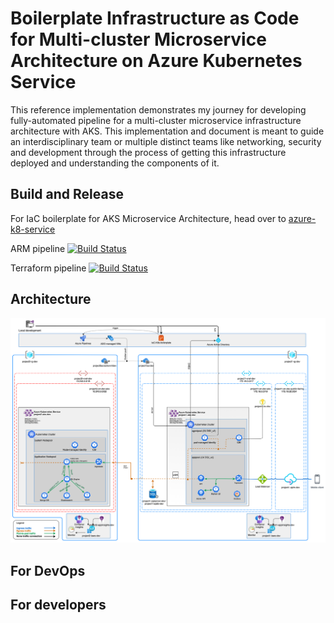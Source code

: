 # Boilerplate Infrastructure as Code for Multi-cluster Microservice Architecture on Azure Kubernetes Service
This reference implementation demonstrates my journey for developing fully-automated pipeline for a multi-cluster microservice infrastructure architecture with AKS. This implementation and document is meant to guide an interdisciplinary team or multiple distinct teams like networking, security and development through the process of getting this infrastructure deployed and understanding the components of it.

## Build and Release
For IaC boilerplate for AKS Microservice Architecture, head over to [azure-k8-service](./azure-k8-service/README.md)

ARM pipeline [![Build Status](https://dev.azure.com/BU5/IaC-aks-boilerplate/_apis/build/status/aks-infra-release-arm?branchName=master)](https://dev.azure.com/BU5/IaC-aks-boilerplate/_build/latest?definitionId=24&branchName=master)

Terraform pipeline [![Build Status](https://dev.azure.com/BU5/IaC-aks-boilerplate/_apis/build/status/aks-infra-release-terraform?branchName=master)](https://dev.azure.com/BU5/IaC-aks-boilerplate/_build/latest?definitionId=20&branchName=master)

## Architecture

![Multi-cluster microservice overall architecture](./azure-k8-service/architecture/diagrams/images/overall-architecture.png)
## For DevOps 


## For developers
